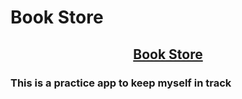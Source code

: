 # Book Store

</div>
<h2 align="center"><a href="https://bookstore-exp.netlify.app/">Book Store</a></h2>
</div>

<div>
<h3 align="left">This is a practice app to keep myself in track</h3>
</div>